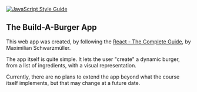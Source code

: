 [![JavaScript Style Guide](https://img.shields.io/badge/code_style-standard-brightgreen.svg)](https://standardjs.com)


## The Build-A-Burger App
This web app was created, by following the [React - The Complete Guide](https://www.udemy.com/course/react-the-complete-guide-incl-redux/), by Maximilian Schwarzmüller.

The app itself is quite simple. It lets the user "create" a dynamic burger,
from a list of ingredients, with a visual representation.

Currently, there are no plans to extend the app beyond what the course
itself implements, but that may change at a future date.
